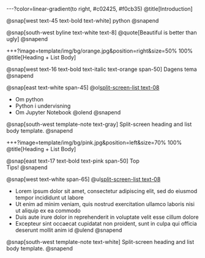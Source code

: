 ---?color=linear-gradient(to right, #c02425, #f0cb35)
@title[Introduction]


@snap[west text-45 text-bold text-white]
python
@snapend

@snap[south-west byline text-white text-8]
@quote[Beautiful is better than ugly]
@snapend

+++?image=template/img/bg/orange.jpg&position=right&size=50% 100%
@title[Heading + List Body]

@snap[west text-16 text-bold text-italic text-orange span-50]
Dagens tema
@snapend

@snap[east text-white span-45]
@ol[split-screen-list text-08](false)
- Om python
- Python i undervisning
- Om Jupyter Notebook
@olend
@snapend

@snap[south-west template-note text-gray]
Split-screen heading and list body template.
@snapend


+++?image=template/img/bg/pink.jpg&position=left&size=70% 100%
@title[Heading + List Body]

@snap[east text-17 text-bold text-pink span-50]
Top<br>Tips!
@snapend

@snap[west text-white span-65]
@ul[split-screen-list text-08](false)
- Lorem ipsum dolor sit amet, consectetur adipiscing elit, sed do eiusmod tempor incididunt ut labore
- Ut enim ad minim veniam, quis nostrud exercitation ullamco laboris nisi ut aliquip ex ea commodo
- Duis aute irure dolor in reprehenderit in voluptate velit esse cillum dolore
- Excepteur sint occaecat cupidatat non proident, sunt in culpa qui officia deserunt mollit anim id
@ulend
@snapend

@snap[south-west template-note text-white]
Split-screen heading and list body template.
@snapend

